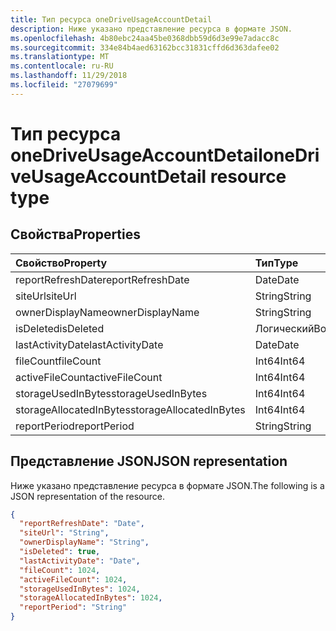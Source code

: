 ```yaml
---
title: Тип ресурса oneDriveUsageAccountDetail
description: Ниже указано представление ресурса в формате JSON.
ms.openlocfilehash: 4b80ebc24aa45be0368dbb59d6d3e99e7adacc8c
ms.sourcegitcommit: 334e84b4aed63162bcc31831cffd6d363dafee02
ms.translationtype: MT
ms.contentlocale: ru-RU
ms.lasthandoff: 11/29/2018
ms.locfileid: "27079699"
---
```

# <a name="onedriveusageaccountdetail-resource-type"></a><span data-ttu-id="df2e6-103">Тип ресурса oneDriveUsageAccountDetail</span><span class="sxs-lookup"><span data-stu-id="df2e6-103">oneDriveUsageAccountDetail resource type</span></span>

## <a name="properties"></a><span data-ttu-id="df2e6-104">Свойства</span><span class="sxs-lookup"><span data-stu-id="df2e6-104">Properties</span></span>

| <span data-ttu-id="df2e6-105">Свойство</span><span class="sxs-lookup"><span data-stu-id="df2e6-105">Property</span></span>                | <span data-ttu-id="df2e6-106">Тип</span><span class="sxs-lookup"><span data-stu-id="df2e6-106">Type</span></span>    |
| :---------------------- | :------ |
| <span data-ttu-id="df2e6-107">reportRefreshDate</span><span class="sxs-lookup"><span data-stu-id="df2e6-107">reportRefreshDate</span></span>       | <span data-ttu-id="df2e6-108">Date</span><span class="sxs-lookup"><span data-stu-id="df2e6-108">Date</span></span>    |
| <span data-ttu-id="df2e6-109">siteUrl</span><span class="sxs-lookup"><span data-stu-id="df2e6-109">siteUrl</span></span>                 | <span data-ttu-id="df2e6-110">String</span><span class="sxs-lookup"><span data-stu-id="df2e6-110">String</span></span>  |
| <span data-ttu-id="df2e6-111">ownerDisplayName</span><span class="sxs-lookup"><span data-stu-id="df2e6-111">ownerDisplayName</span></span>        | <span data-ttu-id="df2e6-112">String</span><span class="sxs-lookup"><span data-stu-id="df2e6-112">String</span></span>  |
| <span data-ttu-id="df2e6-113">isDeleted</span><span class="sxs-lookup"><span data-stu-id="df2e6-113">isDeleted</span></span>               | <span data-ttu-id="df2e6-114">Логический</span><span class="sxs-lookup"><span data-stu-id="df2e6-114">Boolean</span></span> |
| <span data-ttu-id="df2e6-115">lastActivityDate</span><span class="sxs-lookup"><span data-stu-id="df2e6-115">lastActivityDate</span></span>        | <span data-ttu-id="df2e6-116">Date</span><span class="sxs-lookup"><span data-stu-id="df2e6-116">Date</span></span>    |
| <span data-ttu-id="df2e6-117">fileCount</span><span class="sxs-lookup"><span data-stu-id="df2e6-117">fileCount</span></span>               | <span data-ttu-id="df2e6-118">Int64</span><span class="sxs-lookup"><span data-stu-id="df2e6-118">Int64</span></span>   |
| <span data-ttu-id="df2e6-119">activeFileCount</span><span class="sxs-lookup"><span data-stu-id="df2e6-119">activeFileCount</span></span>         | <span data-ttu-id="df2e6-120">Int64</span><span class="sxs-lookup"><span data-stu-id="df2e6-120">Int64</span></span>   |
| <span data-ttu-id="df2e6-121">storageUsedInBytes</span><span class="sxs-lookup"><span data-stu-id="df2e6-121">storageUsedInBytes</span></span>      | <span data-ttu-id="df2e6-122">Int64</span><span class="sxs-lookup"><span data-stu-id="df2e6-122">Int64</span></span>   |
| <span data-ttu-id="df2e6-123">storageAllocatedInBytes</span><span class="sxs-lookup"><span data-stu-id="df2e6-123">storageAllocatedInBytes</span></span> | <span data-ttu-id="df2e6-124">Int64</span><span class="sxs-lookup"><span data-stu-id="df2e6-124">Int64</span></span>   |
| <span data-ttu-id="df2e6-125">reportPeriod</span><span class="sxs-lookup"><span data-stu-id="df2e6-125">reportPeriod</span></span>            | <span data-ttu-id="df2e6-126">String</span><span class="sxs-lookup"><span data-stu-id="df2e6-126">String</span></span>  |

## <a name="json-representation"></a><span data-ttu-id="df2e6-127">Представление JSON</span><span class="sxs-lookup"><span data-stu-id="df2e6-127">JSON representation</span></span>

<span data-ttu-id="df2e6-128">Ниже указано представление ресурса в формате JSON.</span><span class="sxs-lookup"><span data-stu-id="df2e6-128">The following is a JSON representation of the resource.</span></span>

<!-- {
  "blockType": "resource",
  "@odata.type": "microsoft.graph.oneDriveUsageAccountDetail"
} -->

```json
{
  "reportRefreshDate": "Date", 
  "siteUrl": "String", 
  "ownerDisplayName": "String", 
  "isDeleted": true, 
  "lastActivityDate": "Date", 
  "fileCount": 1024, 
  "activeFileCount": 1024, 
  "storageUsedInBytes": 1024, 
  "storageAllocatedInBytes": 1024, 
  "reportPeriod": "String"
}
```

